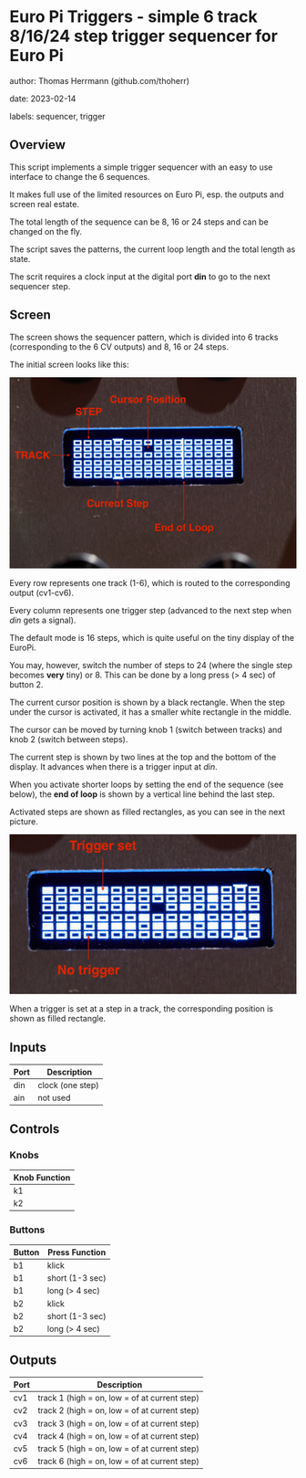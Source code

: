# Euro Pi Triggers - simple 6 track 8/16/24 step trigger sequencer for Euro Pi

author: Thomas Herrmann (github.com/thoherr)

date: 2023-02-14

labels: sequencer, trigger

## Overview

This script implements a simple trigger sequencer with an easy to use interface to change
the 6 sequences.

It makes full use of the limited resources on Euro Pi, esp. the outputs and screen real estate.

The total length of the sequence can be 8, 16 or 24 steps and can be changed on the fly.

The script saves the patterns, the current loop length and the total length as state.

The scrit requires a clock input at the digital port **din** to go to the next sequencer step.

## Screen

The screen shows the sequencer pattern, which is divided into 6 tracks (corresponding to the
6 CV outputs) and 8, 16 or 24 steps.

The initial screen looks like this:

![UI Elements](./triggers-docs/EuroPiTrigger-UI-Elements.jpg)

Every row represents one track (1-6), which is routed to the corresponding output (cv1-cv6).

Every column represents one trigger step (advanced to the next step when *din* gets a signal).

The default mode is 16 steps, which is quite useful on the tiny display of the EuroPi.

You may, however, switch the number of steps to 24 (where the single step becomes **very**
tiny) or 8. This can be done by a long press (> 4 sec) of button 2.

The current cursor position is shown by a black rectangle. When the step under the cursor is activated,
it has a smaller white rectangle in the middle.

The cursor can be moved by turning knob 1 (switch between tracks) and knob 2 (switch between steps).

The current step is shown by two lines at the top and the bottom of the display. It advances when
there is a trigger input at *din*.

When you activate shorter loops by setting the end of the sequence (see below), the **end of loop**
is shown by a vertical line behind the last step.

Activated steps are shown as filled rectangles, as you can see in the next picture.

![Triggers](./triggers-docs/EuroPiTrigger-Triggersetting.jpg)

When a trigger is set at a step in a track, the corresponding position is shown as filled
rectangle.

## Inputs

| **Port** | **Description** |
|----------|-----------------|
| din | clock (one step) |
| ain | not used |

## Controls

### Knobs

| **Knob**  **Function** |
|------------------------|
| k1 | select track (1-6) |
| k2 | select sequence step (1-8/16/24) |

### Buttons

| **Button** | **Press**  **Function** |
|------------|-------------------------|
| b1 | klick | toggle step at cursor (on/off) |
| b1 | short (1-3 sec) | clear all steps in current track |
| b1 | long (> 4 sec) | clear all steps |
| b2 | klick | reset sequence to step 1 |
| b2 | short (1-3 sec) | set end of sequence (loop end point) |
| b2 | long (> 4 sec) | switch to next sequence length (8, 16 or 24) |

## Outputs

| **Port** | **Description** |
|----------|-----------------|
| cv1 | track 1 (high = on, low = of at current step) |
| cv2 | track 2 (high = on, low = of at current step) |
| cv3 | track 3 (high = on, low = of at current step) |
| cv4 | track 4 (high = on, low = of at current step) |
| cv5 | track 5 (high = on, low = of at current step) |
| cv6 | track 6 (high = on, low = of at current step) |

